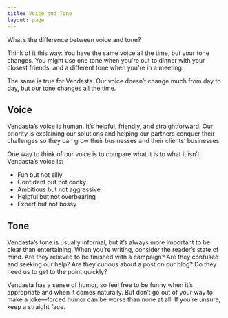 ```yaml
---
title: Voice and Tone
layout: page
---
```


What’s the difference between voice and tone? 

Think of it this way: You have the same voice all the time, but your tone changes. You might use one tone when you're out to dinner with your closest friends, and a different tone when you're in a meeting.

The same is true for Vendasta. Our voice doesn’t change much from day to day, but our tone changes all the time.

## Voice

Vendasta’s voice is human. It’s helpful, friendly, and straightforward. Our priority is explaining our solutions and helping our partners conquer their challenges so they can grow their businesses and their clients’ businesses.

One way to think of our voice is to compare what it is to what it isn’t. Vendasta’s voice is:

* Fun but not silly
* Confident but not cocky
* Ambitious but not aggressive
* Helpful but not overbearing
* Expert but not bossy

## Tone

Vendasta’s tone is usually informal, but it’s always more important to be clear than entertaining. When you’re writing, consider the reader’s state of mind. Are they relieved to be finished with a campaign? Are they confused and seeking our help? Are they curious about a post on our blog? Do they need us to get to the point quickly?

Vendasta has a sense of humor, so feel free to be funny when it’s appropriate and when it comes naturally. But don’t go out of your way to make a joke—forced humor can be worse than none at all. If you’re unsure, keep a straight face.
